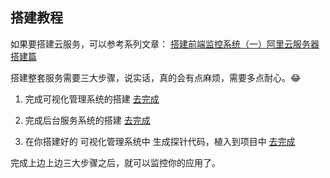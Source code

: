 ## 搭建教程

如果要搭建云服务，可以参考系列文章： [搭建前端监控系统（一）阿里云服务器搭建篇](https://www.cnblogs.com/warm-stranger/p/8837784.html)

搭建整套服务需要三大步骤，说实话，真的会有点麻烦，需要多点耐心。😂

1. 完成可视化管理系统的搭建 [去完成](https://github.com/a597873885/webfunny-admin)

2. 完成后台服务系统的搭建 [去完成](https://github.com/a597873885/webfunny-servers)

3. 在你搭建好的 可视化管理系统中 生成探针代码，植入到项目中 [去完成](http://www.webfunny.cn/webfunny/createProject)

完成上边上边三大步骤之后，就可以监控你的应用了。
